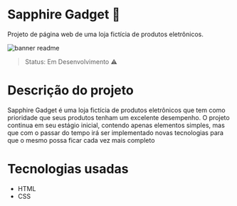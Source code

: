 # Sapphire Gadget 🔹
Projeto de página web de uma loja fictícia de produtos eletrônicos.

![banner readme](https://github.com/ccaioprado/2024_1_PP_SapphireGadget/assets/74019374/8440bb67-e8e2-4c93-bd73-b77145e87201)


>Status: Em Desenvolvimento ⚠️


# Descrição do projeto 
Sapphire Gadget é uma loja fictícia de produtos eletrônicos que tem como prioridade que seus produtos tenham um excelente desempenho.
O projeto continua em seu estágio inicial, contendo apenas elementos simples, mas que com o passar do tempo irá ser implementado novas tecnologias para que o mesmo possa ficar cada vez mais completo

# Tecnologias usadas
- HTML
- CSS

